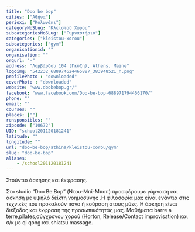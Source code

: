 ```yaml
---
title: "Doo be bop"
cities: ["Αθήνα"]
perioxi: ["Κολωνάκι"]
categoryNoSLug: "Κλειστού Χώρου"
subcategoriesNoSLug: ["Γυμναστήριο"]
categories: ["kleistou-xorou"]
subcategories: ["gym"]
organisationid: ""
organisation: ""
orgurl: "-"
address: "Λομβάρδου 104 (Γκύζη), Athens, Maine"
logoimg: "542232_688974624465887_383948521_n.png"
profilePhoto : "downloaded"
coverPhoto : "downloaded"
website: "www.doobebop.gr/"
facebook: "www.facebook.com/Doo-be-bop-688971794466170/"
phone: ""
email: ""
courses: ""
places: [""]
rensponsibles: ""
zipcode: ["10672"]
UID: "school201120181241"
latitude: ""
longitude: ""
url: "doo-be-bop/athina/kleistou-xorou/gym"
slug: "doo-be-bop"
aliases:
    - /school201120181241
---
```



Στούντιο άσκησης και έκφρασης.

Στο studio “Doo Be Βop” (Ντου-Μπί-Μποπ) προσφέρουμε γύμναση και άσκηση με υψηλό δείκτη νοημοσύνης .Η φιλοσοφία μας είναι ενάντια στις τεχνικές που προκαλούν πόνο ή κούραση στους μύες. Η άσκηση είναι διέξοδος και έκφραση της προσωπικότητάς μας. Μαθήματα barre a terre,pilates,σύγχρονου χορού (Horton, Release/Contact improvisation) και σ/κ με qi qong και shiatsu massage.